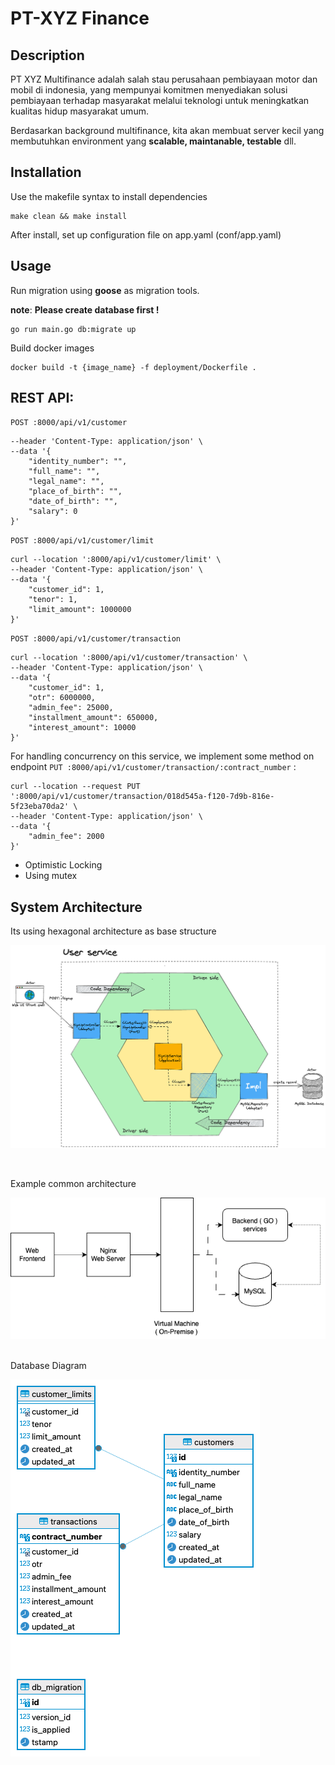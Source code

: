 # PT-XYZ Finance

## Description
PT XYZ Multifinance adalah salah stau perusahaan pembiayaan motor dan mobil di indonesia,
yang mempunyai komitmen menyediakan solusi pembiayaan terhadap masyarakat melalui teknologi 
untuk meningkatkan kualitas hidup masyarakat umum.

Berdasarkan background multifinance, kita akan membuat server kecil yang membutuhkan environment yang __scalable, maintanable, testable__ dll.

## Installation
Use the makefile syntax to install dependencies
```shell
make clean && make install
```

After install, set up configuration file on app.yaml (conf/app.yaml)

## Usage
Run migration using __goose__ as migration tools. <br />

__note__: __Please create database first !__
```shell
go run main.go db:migrate up
```

Build docker images
```shell
docker build -t {image_name} -f deployment/Dockerfile .
```
## REST API:
`POST :8000/api/v1/customer`
```curl --location ':8000/api/v1/customer' \
--header 'Content-Type: application/json' \
--data '{
    "identity_number": "",
    "full_name": "",
    "legal_name": "",
    "place_of_birth": "",
    "date_of_birth": "",
    "salary": 0
}'
```

`POST :8000/api/v1/customer/limit`
```
curl --location ':8000/api/v1/customer/limit' \
--header 'Content-Type: application/json' \
--data '{
    "customer_id": 1,
    "tenor": 1,
    "limit_amount": 1000000
}'
```

`POST :8000/api/v1/customer/transaction`
```
curl --location ':8000/api/v1/customer/transaction' \
--header 'Content-Type: application/json' \
--data '{
    "customer_id": 1,
    "otr": 6000000,
    "admin_fee": 25000,
    "installment_amount": 650000,
    "interest_amount": 10000
}'
```
For handling concurrency on this service, we implement some method on endpoint `PUT :8000/api/v1/customer/transaction/:contract_number` :

```
curl --location --request PUT ':8000/api/v1/customer/transaction/018d545a-f120-7d9b-816e-5f23eba70da2' \
--header 'Content-Type: application/json' \
--data '{
    "admin_fee": 2000
}'
```
- Optimistic Locking
- Using mutex

## System Architecture
Its using hexagonal architecture as base structure

![alt text ](https://github.com/philipsjp26/PT-XYZ-Multifinance/blob/master/diagram.png?raw=true)

<br />

Example common architecture

![alt text ](https://github.com/philipsjp26/PT-XYZ-Multifinance/blob/master/architecture.png?raw=true)

<br />
Database Diagram

![alt text ](https://github.com/philipsjp26/PT-XYZ-Multifinance/blob/master/database.png?raw=true)